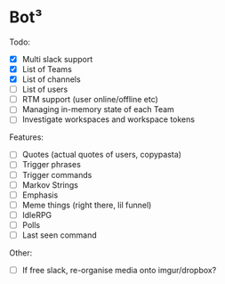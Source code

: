 # Bot³

Todo:
- [x] Multi slack support
- [x] List of Teams
- [x] List of channels
- [ ] List of users
- [ ] RTM support (user online/offline etc)
- [ ] Managing in-memory state of each Team
- [ ] Investigate workspaces and workspace tokens

Features:
- [ ] Quotes (actual quotes of users, copypasta)
- [ ] Trigger phrases
- [ ] Trigger commands
- [ ] Markov Strings
- [ ] Emphasis
- [ ] Meme things (right there, lil funnel)
- [ ] IdleRPG
- [ ] Polls
- [ ] Last seen command

Other:
- [ ] If free slack, re-organise media onto imgur/dropbox?
